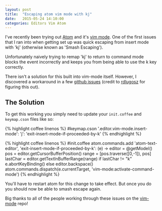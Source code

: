 ```yaml
---
layout: post
title:  "Escaping atom vim mode with kj"
date:   2015-05-24 14:10:00
categories: Editors Vim Atom
---
```

I've recently been trying out [Atom](https://atom.io/) and it's [vim mode](https://github.com/atom/vim-mode).  One of the first issues that I ran into when getting set up was quick escaping from insert mode with 'kj' (otherwise known as 'Smash Escaping').

Unfortunately naively trying to remap 'kj' to return to command mode blocks the event incorrectly and keeps you from being able to use the k key correctly.

There isn't a solution for this built into vim-mode itself.  However, I discovered a workaround in a few [github issues](https://github.com/atom/vim-mode/issues/334) (credit to [rdlugosz](https://github.com/rdlugosz) for figuring this out).

## The Solution

To get this working you simply need to update your `init.coffee` and `keymap.cson` files like so:

{% highlight coffee linenos %}
#keymap.cson
'.editor.vim-mode.insert-mode':
  'j': 'exit-insert-mode-if-proceeded-by-k'
{% endhighlight %}

{% highlight coffee linenos %}
#init.coffee
atom.commands.add 'atom-text-editor', 'exit-insert-mode-if-proceeded-by-k': (e) ->
  editor = @getModel()
  pos = editor.getCursorBufferPosition()
  range = [pos.traverse([0,-1]), pos]
  lastChar = editor.getTextInBufferRange(range)
  if lastChar != "k"
    e.abortKeyBinding()
  else
    editor.backspace()
    atom.commands.dispatch(e.currentTarget, 'vim-mode:activate-command-mode')
{% endhighlight %}

You'll have to restart atom for this change to take effect.  But once you do you should now be able to smash escape again.

Big thanks to all of the people working through these issues on
the [vim-mode](https://github.com/atom/vim-mode) repo!
